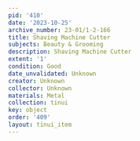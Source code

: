 ```yaml
---
pid: '410'
date: '2023-10-25'
archive_number: 23-01/1-2-166
title: Shaving Machine Cutter
subjects: Beauty & Grooming
description: Shaving Machine Cutter
extent: '1'
condition: Good
date_unvalidated: Unknown
creator: Unknown
collector: Unknown
materials: Metal
collection: tinui
key: object
order: '409'
layout: tinui_item
---
```


